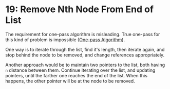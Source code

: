 # 19: Remove Nth Node From End of List

The requirement for one-pass algorithm is misleading. True one-pass for this
kind of problem is impossible ([One-pass
Algorithm](https://en.wikipedia.org/wiki/One-pass_algorithm)).

One way is to iterate through the list, find it's length, then iterate again,
and stop behind the node to be removed, and change references appropriately.

Another approach would be to maintain two pointers to the list, both having `n`
distance between them. Continue iterating over the list, and updating pointers,
until the farther one reaches the end of the list. When this happens, the other
pointer will be at the node to be removed.
